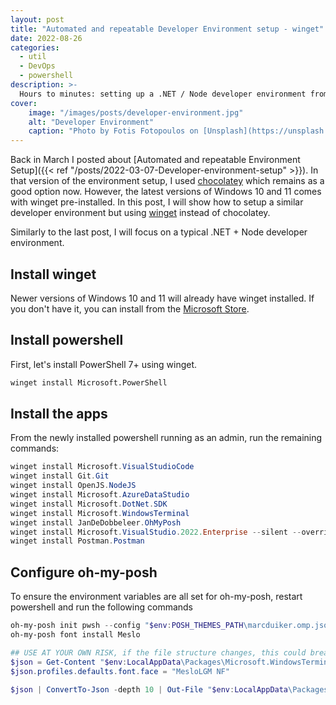 ```yaml
---
layout: post
title: "Automated and repeatable Developer Environment setup - winget"
date: 2022-08-26
categories:
  - util
  - DevOps
  - powershell
description: >-
  Hours to minutes: setting up a .NET / Node developer environment from scratch using PowerShell + winget
cover:
    image: "/images/posts/developer-environment.jpg"
    alt: "Developer Environment"
    caption: "Photo by Fotis Fotopoulos on [Unsplash](https://unsplash.com/photos/6sAl6aQ4OWI)"
---
```


Back in March I posted about [Automated and repeatable Environment Setup]({{< ref "/posts/2022-03-07-Developer-environment-setup" >}}). In that version of the environment setup, I used [chocolatey](https://chocolatey.org/) which remains as a good option now. However, the latest versions of Windows 10 and 11 comes with winget pre-installed. In this post, I will show how to setup a similar developer environment but using [winget](https://docs.microsoft.com/en-us/windows/package-manager/winget/) instead of chocolatey. 

Similarly to the last post, I will focus on a typical .NET + Node developer environment.

## Install winget
Newer versions of Windows 10 and 11 will already have winget installed. If you don't have it, you can install from the [Microsoft Store](https://apps.microsoft.com/store/detail/app-installer/9NBLGGH4NNS1?hl=en-us&gl=US).

## Install powershell
First, let's install PowerShell 7+ using winget.

```cmd
winget install Microsoft.PowerShell
```

## Install the apps
From the newly installed powershell running as an admin, run the remaining commands:

```powershell
winget install Microsoft.VisualStudioCode
winget install Git.Git
winget install OpenJS.NodeJS
winget install Microsoft.AzureDataStudio
winget install Microsoft.DotNet.SDK
winget install Microsoft.WindowsTerminal
winget install JanDeDobbeleer.OhMyPosh
winget install Microsoft.VisualStudio.2022.Enterprise --silent --override "--add Microsoft.VisualStudio.Workload.CoreEditor --add Microsoft.VisualStudio.Workload.Data --add Microsoft.VisualStudio.Workload.Azure --add Microsoft.VisualStudio.Workload.NetWeb --passive --norestart --wait"
winget install Postman.Postman
```

## Configure oh-my-posh
To ensure the environment variables are all set for oh-my-posh, restart powershell and run the following commands

```powershell
oh-my-posh init pwsh --config "$env:POSH_THEMES_PATH\marcduiker.omp.json"
oh-my-posh font install Meslo

## USE AT YOUR OWN RISK, if the file structure changes, this could break your environment
$json = Get-Content "$env:LocalAppData\Packages\Microsoft.WindowsTerminal_8wekyb3d8bbwe\LocalState\settings.json" | ConvertFrom-Json
$json.profiles.defaults.font.face = "MesloLGM NF"

$json | ConvertTo-Json -depth 10 | Out-File "$env:LocalAppData\Packages\Microsoft.WindowsTerminal_8wekyb3d8bbwe\LocalState\settings.json"
```

